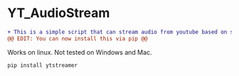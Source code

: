 # YT_AudioStream
```diff
+ This is a simple script that can stream audio from youtube based on search results you give.
@@ EDIT: You can now install this via pip @@
```
Works on linux.
Not tested on Windows and Mac.


```pip install ytstreamer```

